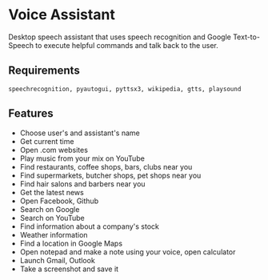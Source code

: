 # Voice Assistant
Desktop speech assistant that uses speech recognition and Google Text-to-Speech to execute helpful commands and talk back to the user.

## Requirements

```
speechrecognition, pyautogui, pyttsx3, wikipedia, gtts, playsound
```

## Features

- Choose user's and assistant's name
- Get current time
- Open .com websites
- Play music from your mix on YouTube
- Find restaurants, coffee shops, bars, clubs near you
- Find supermarkets, butcher shops, pet shops near you
- Find hair salons and barbers near you
- Get the latest news
- Open Facebook, Github
- Search on Google
- Search on YouTube
- Find information about a company's stock 
- Weather information
- Find a location in Google Maps
- Open notepad and make a note using your voice, open calculator
- Launch Gmail, Outlook
- Take a screenshot and save it
